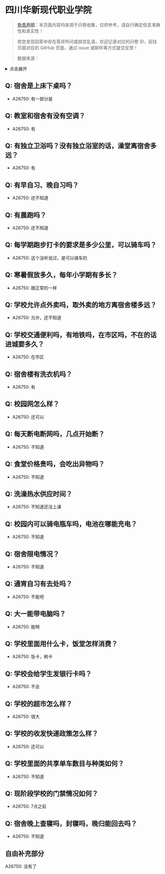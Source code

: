 # 四川华新现代职业学院

> [免责声明](https://colleges.chat/#_3)：本页面内容均来源于问卷收集，仅供参考，请自行确定信息准确性和真实性！

> 若您发现回答中存在答非所问或胡言乱语，欢迎记录对应的问卷 ID，前往页面对应的 GitHub 页面，通过 issue 或邮件等方式提交反馈！

> 数据来源：

<details><summary>点击展开</summary>
<ul>
<li>A26750: 匿名 (2024 年 08 月)</li>
</ul>
</details>

## Q: 宿舍是上床下桌吗？

- A26750: 有一部分是

## Q: 教室和宿舍有没有空调？

- A26750: 有

## Q: 有独立卫浴吗？没有独立浴室的话，澡堂离宿舍多远？

- A26750: 有

## Q: 有早自习、晚自习吗？

- A26750: 还不知道

## Q: 有晨跑吗？

- A26750: 还不知道

## Q: 每学期跑步打卡的要求是多少公里，可以骑车吗？

- A26750: 这个没听说过，是可以骑车的

## Q: 寒暑假放多久，每年小学期有多长？

- A26750: 跟正常的一样

## Q: 学校允许点外卖吗，取外卖的地方离宿舍楼多远？

- A26750: 允许，还不知道

## Q: 学校交通便利吗，有地铁吗，在市区吗，不在的话进城要多久？

- A26750: 在市区

## Q: 宿舍楼有洗衣机吗？

- A26750: 有

## Q: 校园网怎么样？

- A26750: 还可以

## Q: 每天断电断网吗，几点开始断？

- A26750: 不知道

## Q: 食堂价格贵吗，会吃出异物吗？

- A26750: 不知道

## Q: 洗澡热水供应时间？

- A26750: 不知道还没上课

## Q: 校园内可以骑电瓶车吗，电池在哪能充电？

- A26750: 不知道

## Q: 宿舍限电情况？

- A26750: 不知道

## Q: 通宵自习有去处吗？

- A26750: 不能吧

## Q: 大一能带电脑吗？

- A26750: 能啊

## Q: 学校里面用什么卡，饭堂怎样消费？

- A26750: 饭卡，刷卡

## Q: 学校会给学生发银行卡吗？

- A26750: 不会

## Q: 学校的超市怎么样？

- A26750: 很大

## Q: 学校的收发快递政策怎么样？

- A26750: 还可以

## Q: 学校里面的共享单车数目与种类如何？

- A26750: 不知道

## Q: 现阶段学校的门禁情况如何？

- A26750: 7点之前

## Q: 宿舍晚上查寝吗，封寝吗，晚归能回去吗？

- A26750: 不知道

## 自由补充部分

A26750: 没有了